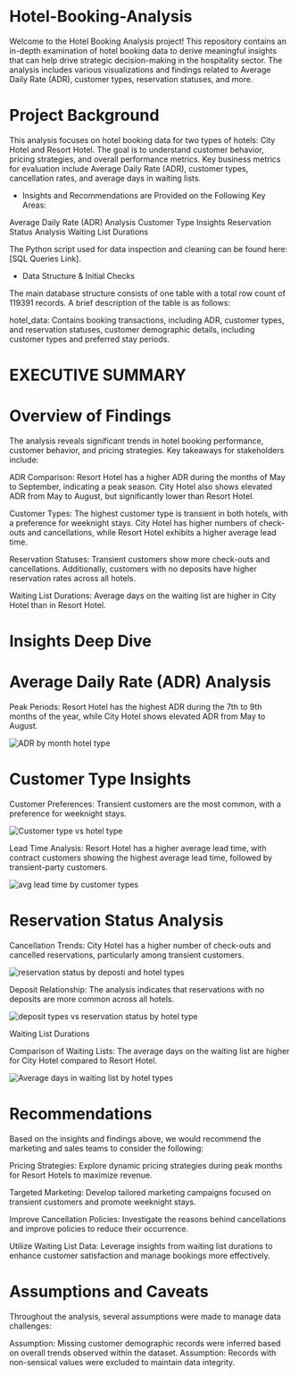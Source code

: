 # Hotel-Booking-Analysis

Welcome to the Hotel Booking Analysis project! This repository contains an in-depth examination of hotel booking data to derive meaningful insights that can help drive strategic decision-making in the hospitality sector. The analysis includes various visualizations and findings related to Average Daily Rate (ADR), customer types, reservation statuses, and more.

# Project Background

This analysis focuses on hotel booking data for two types of hotels: City Hotel and Resort Hotel. The goal is to understand customer behavior, pricing strategies, and overall performance metrics. Key business metrics for evaluation include Average Daily Rate (ADR), customer types, cancellation rates, and average days in waiting lists.


* Insights and Recommendations are Provided on the Following Key Areas:

Average Daily Rate (ADR) Analysis
Customer Type Insights
Reservation Status Analysis
Waiting List Durations

The Python script used for data inspection and cleaning can be found here: [SQL Queries Link].

* Data Structure & Initial Checks

The main database structure consists of one table with a total row count of 119391 records. A brief description of the table is as follows:

hotel_data: Contains booking transactions, including ADR, customer types, and reservation statuses, customer demographic details, including customer types and preferred stay periods.


# EXECUTIVE SUMMARY

# Overview of Findings

The analysis reveals significant trends in hotel booking performance, customer behavior, and pricing strategies. Key takeaways for stakeholders include:

ADR Comparison: 
Resort Hotel has a higher ADR during the months of May to September, indicating a peak season. City Hotel also shows elevated ADR from May to August, but significantly lower than Resort Hotel.

Customer Types: 
The highest customer type is transient in both hotels, with a preference for weeknight stays. City Hotel has higher numbers of check-outs and cancellations, while Resort Hotel exhibits a higher average lead time.

Reservation Statuses: 
Transient customers show more check-outs and cancellations. Additionally, customers with no deposits have higher reservation rates across all hotels.

Waiting List Durations: 
Average days on the waiting list are higher in City Hotel than in Resort Hotel.


# Insights Deep Dive

# Average Daily Rate (ADR) Analysis

Peak Periods: Resort Hotel has the highest ADR during the 7th to 9th months of the year, while City Hotel shows elevated ADR from May to August.

![ADR by month   hotel type](https://github.com/user-attachments/assets/115b4324-31e9-4e5b-85bb-3eb908abe209)

# Customer Type Insights

Customer Preferences: Transient customers are the most common, with a preference for weeknight stays.

![Customer type vs hotel type](https://github.com/user-attachments/assets/dc74ed5b-5d2d-4c72-aa6f-0b065fcaa28a)


Lead Time Analysis: Resort Hotel has a higher average lead time, with contract customers showing the highest average lead time, followed by transient-party customers.

![avg lead time by customer types](https://github.com/user-attachments/assets/aeb487c1-7118-410f-81d4-7524a3fb195f)


# Reservation Status Analysis

Cancellation Trends: City Hotel has a higher number of check-outs and cancelled reservations, particularly among transient customers.

![reservation status by deposti and hotel types](https://github.com/user-attachments/assets/05707bc2-6464-4f19-9607-b6833fb6cbc1)


Deposit Relationship: The analysis indicates that reservations with no deposits are more common across all hotels.

![deposit types vs reservation status by hotel type](https://github.com/user-attachments/assets/25faa69e-386e-4b95-8161-e7963ef25454)


Waiting List Durations

Comparison of Waiting Lists: The average days on the waiting list are higher for City Hotel compared to Resort Hotel.

![Average days in waiting list by hotel types](https://github.com/user-attachments/assets/546134bb-498b-4170-a4d1-2c4bd625144e)




# Recommendations

Based on the insights and findings above, we would recommend the marketing and sales teams to consider the following:

Pricing Strategies: Explore dynamic pricing strategies during peak months for Resort Hotels to maximize revenue.

Targeted Marketing: Develop tailored marketing campaigns focused on transient customers and promote weeknight stays.

Improve Cancellation Policies: Investigate the reasons behind cancellations and improve policies to reduce their occurrence.

Utilize Waiting List Data: Leverage insights from waiting list durations to enhance customer satisfaction and manage bookings more effectively.


# Assumptions and Caveats

Throughout the analysis, several assumptions were made to manage data challenges:

Assumption: Missing customer demographic records were inferred based on overall trends observed within the dataset.
Assumption: Records with non-sensical values were excluded to maintain data integrity.
